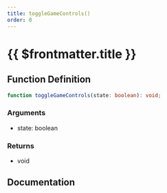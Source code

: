 ```yaml
---
title: toggleGameControls()
order: 0
---
```


# {{ $frontmatter.title }}

<!--@include: ./toggleGameControls_partial_header.md-->

## Function Definition

```ts
function toggleGameControls(state: boolean): void;
```

### Arguments

* state: boolean

### Returns

* void

## Documentation

<!--@include: ./toggleGameControls_partial_footer.md-->
